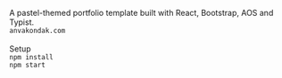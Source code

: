 A pastel-themed portfolio template built with React, Bootstrap, AOS and Typist. <br>
`anvakondak.com`<br><br>
Setup <br>
`npm install`<br>
 `npm start`
